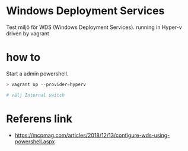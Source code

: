 # Windows Deployment Services

Test miljö för WDS (Windows Deployment Services). running in Hyper-v driven by vagrant

# how to

Start a admin powershell.

```Powershell
> vagrant up --provider=hyperv

# välj Internal switch 
```


# Referens link
- https://mcpmag.com/articles/2018/12/13/configure-wds-using-powershell.aspx